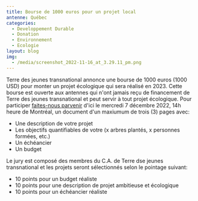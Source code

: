 ```yaml
---
title: Bourse de 1000 euros pour un projet local
antenne: Québec
categories:
  - Developpement Durable
  - Donation
  - Environnement
  - Ecologie
layout: blog
img:
  - /media/screenshot_2022-11-16_at_3.29.11_pm.png
---
```

Terre des jeunes transnational annonce une bourse de 1000 euros (1000 USD) pour monter un projet écologique qui sera réalisé en 2023. Cette bourse est ouverte aux antennes qui n'ont jamais reçu de financement de Terre des jeunes transnational et peut servir à tout projet écologique. Pour participer [faites-nous parvenir](https://contenu.terredesjeunes.org/contact.html) d'ici le mercredi 7 décembre 2022, 14h heure de Montréal, un document d'un maxiumum de trois (3) pages avec:

* Une description de votre projet
* Les objectifs quantifiables de votre (x arbres plantés, x personnes formées, etc.)
* Un échéancier
* Un budget 

Le jury est composé des membres du C.A. de Terre dse jeunes transnational et les projets seront sélectionnés selon le pointage suivant:

* 10 points pour un budget réaliste
* 10 points pour une description de projet ambitieuse et écologique
* 10 points pour un échéancier réaliste